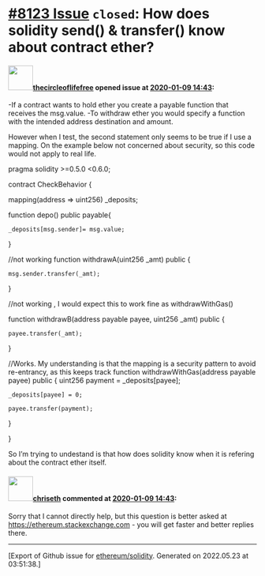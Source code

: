 # [\#8123 Issue](https://github.com/ethereum/solidity/issues/8123) `closed`:  How does solidity send() & transfer() know about contract ether?

#### <img src="https://avatars.githubusercontent.com/u/26904626?u=652755a80e70e464eefbcecc4b5145d6f7052f0e&v=4" width="50">[thecircleoflifefree](https://github.com/thecircleoflifefree) opened issue at [2020-01-09 14:43](https://github.com/ethereum/solidity/issues/8123):

-If a contract wants to hold ether you create a payable function that receives the msg.value.
-To withdraw ether you would specify a function with the intended address destination and amount.

However when I test, the second statement only seems to be true if I use a mapping. On the example below not concerned about security, so this code would not apply to real life.

pragma solidity >=0.5.0 <0.6.0;

contract CheckBehavior {

mapping(address => uint256) _deposits;

 function depo() public payable{

    _deposits[msg.sender]= msg.value;
}

//not working
function withdrawA(uint256 _amt) public {

    msg.sender.transfer(_amt);
}

//not working , I would expect this to work fine as withdrawWithGas()

function withdrawB(address payable payee, uint256 _amt)  public {
     
    payee.transfer(_amt);
}

//Works. My understanding is that the mapping is a security pattern to avoid re-entrancy, as
this keeps track
function withdrawWithGas(address payable payee) public {
    uint256 payment = _deposits[payee];

    _deposits[payee] = 0;

    payee.transfer(payment);

   
}

}

So I’m trying to undestand is that how does solidity know when it is refering about the contract ether itself.

#### <img src="https://avatars.githubusercontent.com/u/9073706?v=4" width="50">[chriseth](https://github.com/chriseth) commented at [2020-01-09 14:43](https://github.com/ethereum/solidity/issues/8123#issuecomment-572633117):

Sorry that I cannot directly help, but this question is better asked at https://ethereum.stackexchange.com - you will get faster and better replies there.


-------------------------------------------------------------------------------



[Export of Github issue for [ethereum/solidity](https://github.com/ethereum/solidity). Generated on 2022.05.23 at 03:51:38.]
